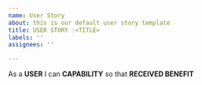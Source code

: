 ```yaml
---
name: User Story
about: this is our default user story template
title: USER STORY :<TITLE>
labels: ''
assignees: ''

---
```


As a **USER** I can **CAPABILITY** so that **RECEIVED BENEFIT**
